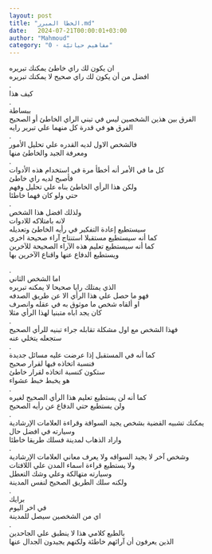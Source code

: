 ```yaml
---
layout: post
title: "الخطا المبرر.md"
date:   2024-07-21T00:00:01+03:00
author: "Mahmoud"
category: "0 - مفاهيم حياتيّة"
---
```

ان يكون لك راي خاطئ يمكنك تبريره\
افضل من أن يكون لك راي صحيح لا يمكنك تبريره\
.\
كيف هذا\
.\
ببساطة\
الفرق بين هذين الشخصين ليس في تبني الراي الخاطئ أو
الصحيح\
الفرق هو في قدرة كل منهما علي تبرير رايه\
.\
فالشخص الاول لديه القدره علي تحليل الأمور\
ومعرفة الجيد والخاطئ منها\
.\
كل ما في الأمر أنه أخطأ مرة في استخدام هذه
الأدوات\
فأصبح لديه راي خاطئ\
ولكن هذا الرأي الخاطئ بناه علي تحليل وفهم\
حتي ولو كان فهما خاطئا\
.\
ولذلك افضل هذا الشخص\
لانه بامتلاكه للادوات\
سيستطيع إعادة التفكير في رأيه الخاطئ وتعديله\
كما أنه سيستطيع مستقبلا استنتاج آراء صحيحة اخري\
كما أنه سيستطيع تعليم هذه الآراء الصحيحة للآخرين\
ويستطيع الدفاع عنها واقناع الآخرين بها

.\
اما الشخص الثاني\
الذي يمتلك رايا صحيحا لا يمكنه تبريره\
فهو ما حصل علي هذا الرأي الا عن طريق الصدفه\
او ألقاه شخص ما موثوق به في عقله وانصرف\
كان يجد اباه متبنيا لهذا الرأي مثلا\
.\
فهذا الشخص مع اول مشكلة تقابله جراء تبنيه للرأي
الصحيح\
ستجعله يتخلي عنه\
.\
كما أنه في المستقبل إذا عرضت عليه مسائل جديدة\
فنسبة اتخاذه فيها لقرار صحيح\
ستكون كنسبة اتخاذه لقرار خاطئ\
هو يخبط خبط عشواء\
.\
كما أنه لن يستطيع تعليم هذا الرأي الصحيح لغيره\
ولن يستطيع حتي الدفاع عن رأيه الصحيح\
.\
يمكنك تشبيه القضية بشخص يجيد السواقة وقراءة العلامات
الإرشادية\
وسيارته في افضل حال\
واراد الذهاب لمدينة فسلك طريقا خاطئا\
.\
وشخص آخر لا يجيد السواقه ولا يعرف معاني العلامات
الإرشادية\
ولا يستطيع قراءة اسماء المدن علي اللافتات\
وسيارته متهالكة وعلي وشك التعطل\
ولكنه سلك الطريق الصحيح لنفس المدينة\
.\
برايك\
في اخر اليوم\
اي من الشخصين سيصل للمدينة\
.\
بالطبع كلامي هذا لا ينطبق علي الجاحدين\
الذين يعرفون أن آرائهم خاطئة ولكنهم يجيدون الجدال
عنها
